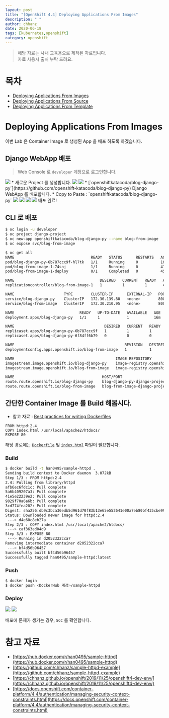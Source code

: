 ```yaml
---
layout: post
title: "[OpenShift 4.4] Deploying Applications From Images"
description: " "
author: chhanz
date: 2020-06-18
tags: [kubernetes,openshift]
category: openshift
---
```

   
> 해당 자료는 사내 교육용으로 제작된 자료입니다.   
> 자료 사용시 출처 부탁 드려요.   
   
# 목차
+ [Deploying Applications From Images](/openshift/2020/06/18/ocp4-deploy-image/)   
+ [Deploying Applications From Source](/openshift/2020/06/22/ocp4-deploy-source/)   
+ [Deploying Applications From Template](/openshift/2020/06/24/ocp4-template/)   
      
# Deploying Applications From Images
이번 Lab 은 Container Image 로 생성된 App 을 배포 하도록 하겠습니다.   
   
## Django WebApp 배포
> Web Console 로 `developer` 계정으로 로그인합니다.

<img src="/assets/images/post/2020-06-18-ocp4-image/img-1.png" style="max-width: 95%; height: auto;">   
* 새로운 Project 를 생성합니다.   
   
<img src="/assets/images/post/2020-06-18-ocp4-image/img-2.png" style="max-width: 95%; height: auto;">      
   
<img src="/assets/images/post/2020-06-18-ocp4-image/img-3.png" style="max-width: 95%; height: auto;">   
* [`openshiftkatacoda/blog-django-py`](https://github.com/openshift-katacoda/blog-django-py) Django WebApp 를 배포합니다.    
* Copy to Paste : `openshiftkatacoda/blog-django-py`   
<img src="/assets/images/post/2020-06-18-ocp4-image/img-4.png" style="max-width: 95%; height: auto;">   
   
<img src="/assets/images/post/2020-06-18-ocp4-image/img-5.png" style="max-width: 95%; height: auto;">   
   
<img src="/assets/images/post/2020-06-18-ocp4-image/img-6.png" style="max-width: 95%; height: auto;">   
   
<img src="/assets/images/post/2020-06-18-ocp4-image/img-7.png" style="max-width: 95%; height: auto;">   
배포 완료!   
      
## CLI 로 배포
```bash
$ oc login -u developer
$ oc project django-project
$ oc new-app openshiftkatacoda/blog-django-py --name blog-from-image
$ oc expose svc/blog-from-image

$ oc get all
NAME                                  READY   STATUS      RESTARTS   AGE
pod/blog-django-py-6b787ccc9f-hl7tk   1/1     Running     0          16m
pod/blog-from-image-1-74snj           1/1     Running     0          41s
pod/blog-from-image-1-deploy          0/1     Completed   0          45s

NAME                                      DESIRED   CURRENT   READY   AGE
replicationcontroller/blog-from-image-1   1         1         1       45s

NAME                      TYPE        CLUSTER-IP      EXTERNAL-IP   PORT(S)    AGE
service/blog-django-py    ClusterIP   172.30.139.80   <none>        8080/TCP   16m
service/blog-from-image   ClusterIP   172.30.210.95   <none>        8080/TCP   48s

NAME                             READY   UP-TO-DATE   AVAILABLE   AGE
deployment.apps/blog-django-py   1/1     1            1           16m

NAME                                        DESIRED   CURRENT   READY   AGE
replicaset.apps/blog-django-py-6b787ccc9f   1         1         1       16m
replicaset.apps/blog-django-py-6f84ff6b79   0         0         0       16m

NAME                                                 REVISION   DESIRED   CURRENT   TRIGGERED BY
deploymentconfig.apps.openshift.io/blog-from-image   1          1         1         config,image(blog-from-image:latest)

NAME                                             IMAGE REPOSITORY                                                                  TAGS     UPDATED
imagestream.image.openshift.io/blog-django-py    image-registry.openshift-image-registry.svc:5000/django-project/blog-django-py    latest   16 minutes ago
imagestream.image.openshift.io/blog-from-image   image-registry.openshift-image-registry.svc:5000/django-project/blog-from-image   latest   46 seconds ago

NAME                                       HOST/PORT                                           PATH   SERVICES          PORT       TERMINATION   WILDCARD
route.route.openshift.io/blog-django-py    blog-django-py-django-project.apps.ocp.chhan.com           blog-django-py    8080-tcp                 None
route.route.openshift.io/blog-from-image   blog-from-image-django-project.apps.ocp.chhan.com          blog-from-image   8080-tcp                 None
```
   
## 간단한 Container Image 를 Build 해봅시다.
* 참고 자료 : [Best practices for writing Dockerfiles](https://docs.docker.com/develop/develop-images/dockerfile_best-practices/)   
```docker
FROM httpd:2.4
COPY index.html /usr/local/apache2/htdocs/
EXPOSE 80
```   
   
해당 경로에는 [`Dockerfile`](https://raw.githubusercontent.com/chhanz/sample-httpd-example/master/Dockerfile) 및 [`index.html`](https://raw.githubusercontent.com/chhanz/sample-httpd-example/master/index.html) 파일이 필요합니다.   
   
### Build
```bash
$ docker build -t han0495/sample-httpd .
Sending build context to Docker daemon  3.072kB
Step 1/3 : FROM httpd:2.4
2.4: Pulling from library/httpd
afb6ec6fdc1c: Pull complete
5a6b409207a3: Pull complete
41e5e22239e2: Pull complete
9829f70a6a6b: Pull complete
3cd774fea202: Pull complete
Digest: sha256:db9c3bca36edb5d961d70f83b13e65e552641e00a7eb80bf435cbe9912afcb1f
Status: Downloaded newer image for httpd:2.4
 ---> d4e60c8eb27a
Step 2/3 : COPY index.html /usr/local/apache2/htdocs/
 ---> caf363ed04d9
Step 3/3 : EXPOSE 80
 ---> Running in d2052322cca7
Removing intermediate container d2052322cca7
 ---> bf4d56b96457
Successfully built bf4d56b96457
Successfully tagged han0495/sample-httpd:latest
```
### Push
```bash
$ docker login
$ docker push <DockerHub 계정>/sample-httpd
```
   
### Deploy
<img src="/assets/images/post/2020-06-18-ocp4-image/img-8.png" style="max-width: 95%; height: auto;">   
<img src="/assets/images/post/2020-06-18-ocp4-image/img-9.png" style="max-width: 95%; height: auto;">   
   
 배포에 문제가 생기는 경우, `SCC` 를 확인합니다.   
      
# 참고 자료
* [https://hub.docker.com/r/han0495/sample-httpd](https://hub.docker.com/r/han0495/sample-httpd)   
* [https://github.com/chhanz/sample-httpd-example](https://github.com/chhanz/sample-httpd-example)   
* [https://chhanz.github.io/openshift/2019/11/25/openshift4-dev-env/](https://chhanz.github.io/openshift/2019/11/25/openshift4-dev-env/)   
* [https://docs.openshift.com/container-platform/4.4/authentication/managing-security-context-constraints.html](https://docs.openshift.com/container-platform/4.4/authentication/managing-security-context-constraints.html)   